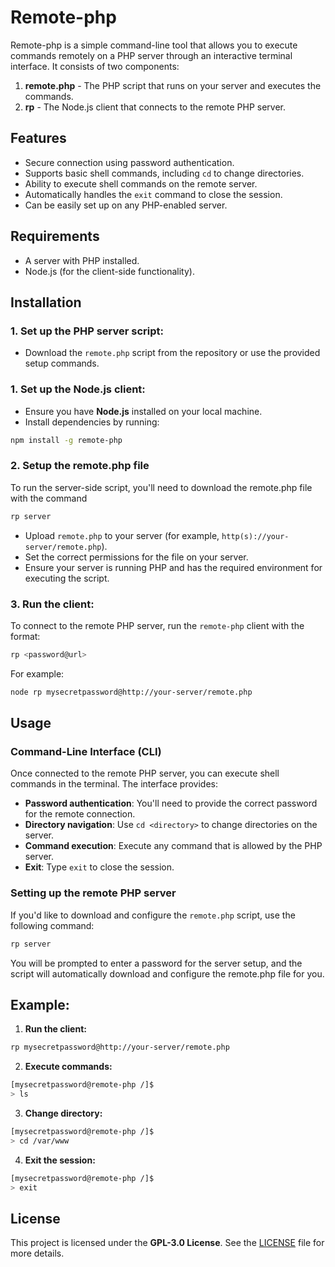 # Remote-php

Remote-php is a simple command-line tool that allows you to execute commands remotely on a PHP server through an interactive terminal interface. It consists of two components:

1. **remote.php** - The PHP script that runs on your server and executes the commands.
2. **rp** - The Node.js client that connects to the remote PHP server.

## Features

- Secure connection using password authentication.
- Supports basic shell commands, including `cd` to change directories.
- Ability to execute shell commands on the remote server.
- Automatically handles the `exit` command to close the session.
- Can be easily set up on any PHP-enabled server.

## Requirements

- A server with PHP installed.
- Node.js (for the client-side functionality).

## Installation

### 1. Set up the PHP server script:

- Download the `remote.php` script from the repository or use the provided setup commands.

### 1. Set up the Node.js client:

- Ensure you have **Node.js** installed on your local machine.
- Install dependencies by running:

```bash
npm install -g remote-php
```

### 2. Setup the remote.php file

To run the server-side script, you'll need to download the remote.php file with the command
```bash
rp server
```

- Upload `remote.php` to your server (for example, `http(s)://your-server/remote.php`).
- Set the correct permissions for the file on your server.
- Ensure your server is running PHP and has the required environment for executing the script.


### 3. Run the client:

To connect to the remote PHP server, run the `remote-php` client with the format:

```bash
rp <password@url>
```

For example:

```bash
node rp mysecretpassword@http://your-server/remote.php
```

## Usage

### Command-Line Interface (CLI)

Once connected to the remote PHP server, you can execute shell commands in the terminal. The interface provides:

- **Password authentication**: You'll need to provide the correct password for the remote connection.
- **Directory navigation**: Use `cd <directory>` to change directories on the server.
- **Command execution**: Execute any command that is allowed by the PHP server.
- **Exit**: Type `exit` to close the session.

### Setting up the remote PHP server

If you'd like to download and configure the `remote.php` script, use the following command:

```bash
rp server
```

You will be prompted to enter a password for the server setup, and the script will automatically download and configure the remote.php file for you.

## Example:

1. **Run the client:**

```bash
rp mysecretpassword@http://your-server/remote.php
```

2. **Execute commands:**

```bash
[mysecretpassword@remote-php /]$
> ls
```

3. **Change directory:**

```bash
[mysecretpassword@remote-php /]$
> cd /var/www
```

4. **Exit the session:**

```bash
[mysecretpassword@remote-php /]$
> exit
```

## License

This project is licensed under the **GPL-3.0 License**. See the [LICENSE](LICENSE) file for more details.
